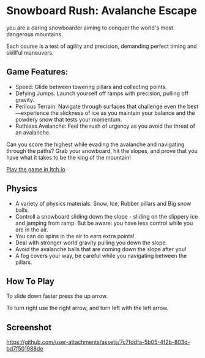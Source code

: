 # Snowboard Rush: Avalanche Escape
you are a daring snowboarder aiming to conquer the world's most dangerous mountains. 

Each course is a test of agility and precision, demanding perfect timing and skillful maneuvers.

## Game Features:
 - Speed: Glide between towering pillars and collecting points.
 - Defying Jumps: Launch yourself off ramps with precision, pulling off gravity.
 - Perilous Terrain: Navigate through surfaces that challenge even the best—experience the slickness of ice as you maintain your balance and the powdery snow that tests your momentum.
 - Ruthless Avalanche: Feel the rush of urgency as you avoid the threat of an avalanche.

Can you score the highest while evading the avalanche and navigating through the paths? Grab your snowboard, hit the slopes, and prove that you have what it takes to be the king of the mountain!

[Play the game in Itch.io](https://lizachep.itch.io/ski)

## Physics
- A variety of physics materials: Snow, Ice, Rubber pillars and Big snow balls.
- Controll a snowboard sliding down the slope - sliding on the slippery ice and jamping from ramp. But be aware: you have less control while you are in the air.
- You can do spins in the air to earn extra points!
- Deal with stronger world gravity pulling you down the slope.
- Avoid the avalanche balls that are coming down the slope after you!
- A fog covers your way, be careful while you navigating between the pillars.

## How To Play
To slide down faster press the up arrow.

To turn right use the right arrow, and turn left with the left arrow.

  ## Screenshot
  
https://github.com/user-attachments/assets/7c7fddfa-5b05-4f2b-803d-bd7f501988de


 
